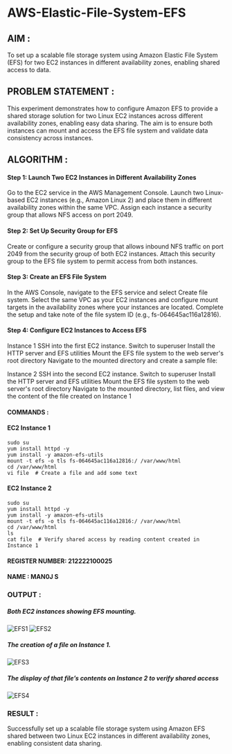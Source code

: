 # AWS-Elastic-File-System-EFS

## AIM :
To set up a scalable file storage system using Amazon Elastic File System (EFS) for two EC2 instances in different availability zones, enabling shared access to data.

## PROBLEM STATEMENT :
This experiment demonstrates how to configure Amazon EFS to provide a shared storage solution for two Linux EC2 instances across different availability zones, enabling easy data sharing. The aim is to ensure both instances can mount and access the EFS file system and validate data consistency across instances.

## ALGORITHM :
#### Step 1: Launch Two EC2 Instances in Different Availability Zones
Go to the EC2 service in the AWS Management Console.
Launch two Linux-based EC2 instances (e.g., Amazon Linux 2) and place them in different availability zones within the same VPC.
Assign each instance a security group that allows NFS access on port 2049.

#### Step 2: Set Up Security Group for EFS
Create or configure a security group that allows inbound NFS traffic on port 2049 from the security group of both EC2 instances.
Attach this security group to the EFS file system to permit access from both instances.

#### Step 3: Create an EFS File System
In the AWS Console, navigate to the EFS service and select Create file system.
Select the same VPC as your EC2 instances and configure mount targets in the availability zones where your instances are located.
Complete the setup and take note of the file system ID (e.g., fs-064645ac116a12816).

#### Step 4: Configure EC2 Instances to Access EFS
Instance 1
SSH into the first EC2 instance.
Switch to superuser
Install the HTTP server and EFS utilities
Mount the EFS file system to the web server's root directory
Navigate to the mounted directory and create a sample file:

Instance 2
SSH into the second EC2 instance.
Switch to superuser
Install the HTTP server and EFS utilities
Mount the EFS file system to the web server's root directory
Navigate to the mounted directory, list files, and view the content of the file created on Instance 1

#### COMMANDS :
#### EC2 Instance 1
```
sudo su
yum install httpd -y
yum install -y amazon-efs-utils
mount -t efs -o tls fs-064645ac116a12816:/ /var/www/html
cd /var/www/html
vi file  # Create a file and add some text
```
#### EC2 Instance 2
```
sudo su
yum install httpd -y
yum install -y amazon-efs-utils
mount -t efs -o tls fs-064645ac116a12816:/ /var/www/html
cd /var/www/html
ls
cat file  # Verify shared access by reading content created in Instance 1
```
#### REGISTER NUMBER: 212222100025
#### NAME : MAN0J S
### OUTPUT :
##### Both EC2 instances showing EFS mounting.
![EFS1](https://github.com/user-attachments/assets/779c4c01-4ab1-431e-8ac6-227cd87a0e4d)
![EFS2](https://github.com/user-attachments/assets/307f1796-cf03-4395-a469-5c1f89487008)
##### The creation of a file on Instance 1.
![EFS3](https://github.com/user-attachments/assets/8afe3116-59d9-4c4e-92af-3416b14fccd8)
##### The display of that file’s contents on Instance 2 to verify shared access
![EFS4](https://github.com/user-attachments/assets/cd662a42-ec5b-4b5c-b635-cf5da3f8bbb6)

### RESULT :
Successfully set up a scalable file storage system using Amazon EFS shared between two Linux EC2 instances in different availability zones, enabling consistent data sharing.
